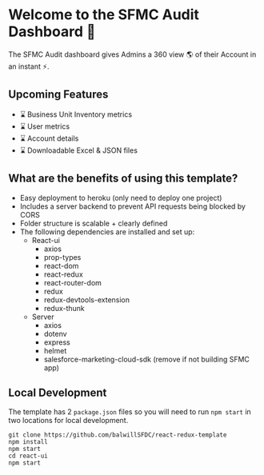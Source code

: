 # Welcome to the SFMC Audit Dashboard 👋
The SFMC Audit dashboard gives Admins a 360 view 🌎 of their Account in an instant ⚡. 

## Upcoming Features
* ⌛ Business Unit Inventory metrics
* ⌛ User metrics
* ⌛ Account details
* ⌛ Downloadable Excel & JSON files 

## What are the benefits of using this template? 
* Easy deployment to heroku (only need to deploy one project)
* Includes a server backend to prevent API requests being blocked by CORS
* Folder structure is scalable + clearly defined
* The following dependencies are installed and set up:
  * React-ui
    * axios
    * prop-types
    * react-dom
    * react-redux
    * react-router-dom
    * redux
    * redux-devtools-extension
    * redux-thunk
  * Server  
    * axios 
    * dotenv
    * express
    * helmet
    * salesforce-marketing-cloud-sdk (remove if not building SFMC app) 

## Local Development
The template has 2 ```package.json``` files so you will need to run ```npm start``` in two locations for local development. 
```
git clone https://github.com/balwillSFDC/react-redux-template
npm install
npm start 
cd react-ui
npm start
```

